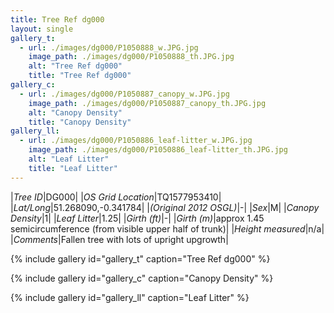 ```yaml
---
title: Tree Ref dg000
layout: single
gallery_t:
  - url: ./images/dg000/P1050888_w.JPG.jpg
    image_path: ./images/dg000/P1050888_th.JPG.jpg
    alt: "Tree Ref dg000"
    title: "Tree Ref dg000"
gallery_c:
  - url: ./images/dg000/P1050887_canopy_w.JPG.jpg
    image_path: ./images/dg000/P1050887_canopy_th.JPG.jpg
    alt: "Canopy Density"
    title: "Canopy Density"
gallery_ll:
  - url: ./images/dg000/P1050886_leaf-litter_w.JPG.jpg
    image_path: ./images/dg000/P1050886_leaf-litter_th.JPG.jpg
    alt: "Leaf Litter"
    title: "Leaf Litter"
---
```


|*Tree ID*|DG000|
|*OS Grid Location*|TQ1577953410|
|*Lat/Long*|51.268090,-0.341784|
|*(Original 2012 OSGL)*|-|
|*Sex*|M|
|*Canopy Density*|1|
|*Leaf Litter*|1.25|
|*Girth (ft)*|-|
|*Girth (m)*|approx 1.45 semicircumference (from visible upper half of trunk)|
|*Height measured*|n/a|
|*Comments*|Fallen tree with lots of upright upgrowth|

{% include gallery id="gallery_t" caption="Tree Ref dg000" %}

{% include gallery id="gallery_c" caption="Canopy Density" %}

{% include gallery id="gallery_ll" caption="Leaf Litter" %}

